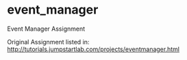 # event_manager
Event Manager Assignment

Original Assignment listed in: http://tutorials.jumpstartlab.com/projects/eventmanager.html
